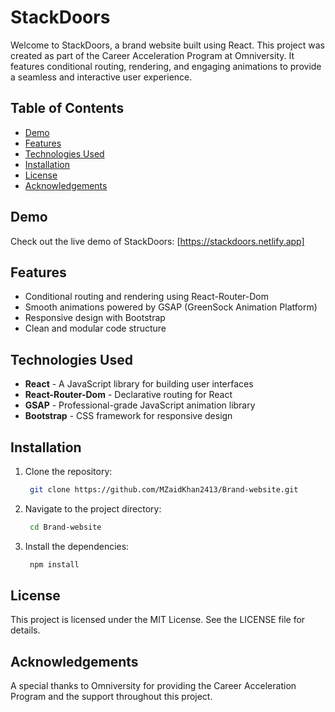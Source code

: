 # StackDoors

Welcome to StackDoors, a brand website built using React. This project was created as part of the Career Acceleration Program at Omniversity. It features conditional routing, rendering, and engaging animations to provide a seamless and interactive user experience.

## Table of Contents

- [Demo](#demo)
- [Features](#features)
- [Technologies Used](#technologies-used)
- [Installation](#installation)
- [License](#license)
- [Acknowledgements](#acknowledgements)

## Demo

Check out the live demo of StackDoors: [https://stackdoors.netlify.app]

## Features

- Conditional routing and rendering using React-Router-Dom
- Smooth animations powered by GSAP (GreenSock Animation Platform)
- Responsive design with Bootstrap
- Clean and modular code structure

## Technologies Used

- **React** - A JavaScript library for building user interfaces
- **React-Router-Dom** - Declarative routing for React
- **GSAP** - Professional-grade JavaScript animation library
- **Bootstrap** - CSS framework for responsive design

## Installation

1. Clone the repository:
   ```bash
    git clone https://github.com/MZaidKhan2413/Brand-website.git
   ```

2. Navigate to the project directory:
    ```bash
     cd Brand-website
    ```
3. Install the dependencies:
    ```bash
     npm install
    ```
## License

This project is licensed under the MIT License. See the LICENSE file for details.

## Acknowledgements

A special thanks to Omniversity for providing the Career Acceleration Program and the support throughout this project.